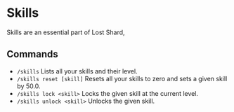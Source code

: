 # Skills
Skills are an essential part of Lost Shard, 

## Commands
- `/skills` Lists all your skills and their level.
- `/skills reset [skill]` Resets all your skills to zero and sets a given skill by 50.0.
- `/skills lock <skill>` Locks the given skill at the current level.
- `/skills unlock <skill>` Unlocks the given skill.
